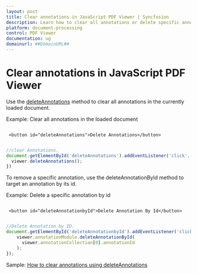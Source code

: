 ```yaml
---
layout: post
title: Clear annotations in JavaScript PDF Viewer | Syncfusion
description: Learn how to clear all annotations or delete specific annotations in the JavaScript PDF Viewer using deleteAnnotations and deleteAnnotationById.
platform: document-processing
control: PDF Viewer
documentation: ug
domainurl: ##DomainURL##
---
```


# Clear annotations in JavaScript PDF Viewer

Use the [deleteAnnotations](https://ej2.syncfusion.com/documentation/api/pdfviewer/#deleteannotations) method to clear all annotations in the currently loaded document.

Example: Clear all annotations in the loaded document

```

 <button id="deleteAnnotations">Delete Annotations</button>

```

```javascript

//clear Annotations.
document.getElementById('deleteAnnotations').addEventListener('click',()=> {
  viewer.deleteAnnotations();
})

```

To remove a specific annotation, use the deleteAnnotationById method to target an annotation by its id.

Example: Delete a specific annotation by id

```

 <button id="deleteAnnotationbyId">Delete Annotation By Id</button>

```

```javascript

//Delete Annotation by ID.
document.getElementById('deleteAnnotationbyId').addEventListener('click', () => {
    viewer.annotationModule.deleteAnnotationById(
      viewer.annotationCollection[0].annotationId
    );
});

```

Sample: [How to clear annotations using deleteAnnotations](https://stackblitz.com/edit/js-mctbeq?file=index.js)
